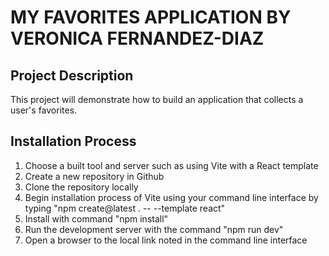 # MY FAVORITES APPLICATION BY VERONICA FERNANDEZ-DIAZ

## Project Description

This project will demonstrate how to build an application that collects a user's favorites.

## Installation Process

1. Choose a built tool and server such as using Vite with a React template
2. Create a new repository in Github
3. Clone the repository locally
4. Begin installation process of Vite using your command line interface by typing "npm create@latest . -- --template react"
5. Install with command "npm install"
6. Run the development server with the command "npm run dev"
7. Open a browser to the local link noted in the command line interface